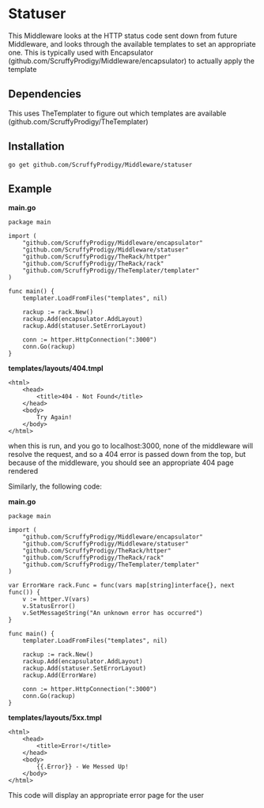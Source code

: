 #	Statuser
This Middleware looks at the HTTP status code sent down from future Middleware, and looks through the available templates to set an appropriate one.  This is typically used with Encapsulator (github.com/ScruffyProdigy/Middleware/encapsulator) to actually apply the template

## 	Dependencies
This uses TheTemplater to figure out which templates are available (github.com/ScruffyProdigy/TheTemplater)

## 	Installation
`go get github.com/ScruffyProdigy/Middleware/statuser`

## 	Example

__main.go__

	package main

	import (
		"github.com/ScruffyProdigy/Middleware/encapsulator"
		"github.com/ScruffyProdigy/Middleware/statuser"
		"github.com/ScruffyProdigy/TheRack/httper"
		"github.com/ScruffyProdigy/TheRack/rack"
		"github.com/ScruffyProdigy/TheTemplater/templater"
	)

	func main() {
		templater.LoadFromFiles("templates", nil)

		rackup := rack.New()
		rackup.Add(encapsulator.AddLayout)
		rackup.Add(statuser.SetErrorLayout)

		conn := httper.HttpConnection(":3000")
		conn.Go(rackup)
	}
	
	
__templates/layouts/404.tmpl__

	<html>
		<head>
			<title>404 - Not Found</title>
		</head>
		<body>
			Try Again!
		</body>
	</html>
	
when this is run, and you go to localhost:3000, none of the middleware will resolve the request, and so a 404 error is passed down from the top, but because of the middleware, you should see an appropriate 404 page rendered

Similarly, the following code:

__main.go__

	package main

	import (
		"github.com/ScruffyProdigy/Middleware/encapsulator"
		"github.com/ScruffyProdigy/Middleware/statuser"
		"github.com/ScruffyProdigy/TheRack/httper"
		"github.com/ScruffyProdigy/TheRack/rack"
		"github.com/ScruffyProdigy/TheTemplater/templater"
	)

	var ErrorWare rack.Func = func(vars map[string]interface{}, next func()) {
		v := httper.V(vars)
		v.StatusError()
		v.SetMessageString("An unknown error has occurred")
	}

	func main() {
		templater.LoadFromFiles("templates", nil)

		rackup := rack.New()
		rackup.Add(encapsulator.AddLayout)
		rackup.Add(statuser.SetErrorLayout)
		rackup.Add(ErrorWare)

		conn := httper.HttpConnection(":3000")
		conn.Go(rackup)
	}
	

__templates/layouts/5xx.tmpl__

	<html>
		<head>
			<title>Error!</title>
		</head>
		<body>
			{{.Error}} - We Messed Up!
		</body>
	</html>

This code will display an appropriate error page for the user
